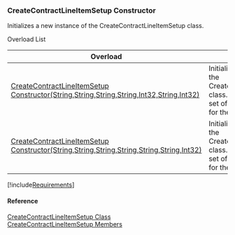 ﻿### CreateContractLineItemSetup Constructor

Initializes a new instance of the CreateContractLineItemSetup class.

Overload List

| Overload | Description |
| --- | --- |
| [CreateContractLineItemSetup Constructor(String,String,String,String,Int32,String,Int32)](FChoice.Toolkits.Clarify~FChoice.Toolkits.Clarify.Contracts.CreateContractLineItemSetup~_ctor(String,String,String,String,Int32,String,Int32).md) | Initializes a new instance of the CreateContractLineItemSetup class. This overload takes a set of required parameters for the API.   |
| [CreateContractLineItemSetup Constructor(String,String,String,String,String,String,Int32)](FChoice.Toolkits.Clarify~FChoice.Toolkits.Clarify.Contracts.CreateContractLineItemSetup~_ctor(String,String,String,String,String,String,Int32).md) | Initializes a new instance of the CreateContractLineItemSetup class. This overload takes a set of required parameters for the API.   |

[!include[Requirements](../partials/requirements.md)]



#### Reference

[CreateContractLineItemSetup Class](FChoice.Toolkits.Clarify~FChoice.Toolkits.Clarify.Contracts.CreateContractLineItemSetup.md)  
[CreateContractLineItemSetup Members](FChoice.Toolkits.Clarify~FChoice.Toolkits.Clarify.Contracts.CreateContractLineItemSetup_members.md)